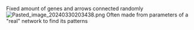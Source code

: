 Fixed amount of genes and arrows connected randomly
![Pasted_image_20240330203438.png](pasted_image_20240330203438.png)
Often made from parameters of a "real" network to find its patterns
